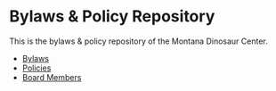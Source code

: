 # Bylaws & Policy Repository

This is the bylaws & policy repository of the Montana Dinosaur Center.

* [Bylaws](bylaws.md)
* [Policies](https://app.gitbook.com/o/-Mg9HDgdFNLLnuQSzHAg/s/z8wbcqdgDJFTzYTW20Ad/)
* [Board Members](https://app.gitbook.com/o/-Mg9HDgdFNLLnuQSzHAg/s/uIwtOfR4WF3JjWcCAAp8/)
